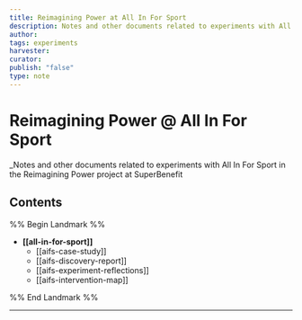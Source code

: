 ```yaml
---
title: Reimagining Power at All In For Sport
description: Notes and other documents related to experiments with All In For Sport in the Reimagining Power project at SuperBenefit
author: 
tags: experiments
harvester: 
curator: 
publish: "false"
type: note
---
```

# Reimagining Power @ All In For Sport

_Notes and other documents related to experiments with All In For Sport in the Reimagining Power project at SuperBenefit

## Contents

%% Begin Landmark %%
- **[[all-in-for-sport]]**
  - [[aifs-case-study]]
  - [[aifs-discovery-report]]
  - [[aifs-experiment-reflections]]
  - [[aifs-intervention-map]]

%% End Landmark %%

---

